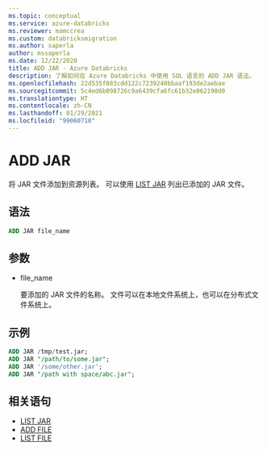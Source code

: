 ```yaml
---
ms.topic: conceptual
ms.service: azure-databricks
ms.reviewer: mamccrea
ms.custom: databricksmigration
ms.author: saperla
author: mssaperla
ms.date: 12/22/2020
title: ADD JAR - Azure Databricks
description: 了解如何在 Azure Databricks 中使用 SQL 语言的 ADD JAR 语法。
ms.openlocfilehash: 22d535f883cdd122c7239240bbaaf193de2aebae
ms.sourcegitcommit: 5c4ed6b098726c9a6439cfa6fc61b32e062198d0
ms.translationtype: HT
ms.contentlocale: zh-CN
ms.lasthandoff: 01/29/2021
ms.locfileid: "99060710"
---
```

# <a name="add-jar"></a>ADD JAR

将 JAR 文件添加到资源列表。 可以使用 [LIST JAR](sql-ref-syntax-aux-resource-mgmt-list-jar.md) 列出已添加的 JAR 文件。

## <a name="syntax"></a>语法

```sql
ADD JAR file_name
```

## <a name="parameters"></a>参数

* file_name

  要添加的 JAR 文件的名称。 文件可以在本地文件系统上，也可以在分布式文件系统上。

## <a name="examples"></a>示例

```sql
ADD JAR /tmp/test.jar;
ADD JAR "/path/to/some.jar";
ADD JAR '/some/other.jar';
ADD JAR "/path with space/abc.jar";
```

## <a name="related-statements"></a>相关语句

* [LIST JAR](sql-ref-syntax-aux-resource-mgmt-list-jar.md)
* [ADD FILE](sql-ref-syntax-aux-resource-mgmt-add-file.md)
* [LIST FILE](sql-ref-syntax-aux-resource-mgmt-list-file.md)